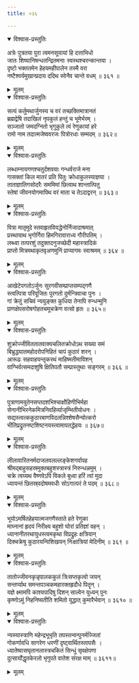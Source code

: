 ```yaml
---
title: ०३६

---
```

<div class="audioEmbed"  caption="सीतालक्ष्मी-वाचनम्" src="https://archive.org/download/nArAyaNIyam-shlokawise-audio/036/036_01.mp3"></div>
<details open><summary>विश्वास-प्रस्तुतिः</summary>

अत्रेः पुत्रतया पुरा त्वमनसूयायां हि दत्ताभिधो  
जातः शिष्यानिषन्धतन्द्रितमनाः स्वस्थश्चरन्कान्तया ।  
दृष्टो भक्ततमेन हेहयमहीपालेन तस्मै वरा  
नष्टैश्वर्यमुखान्प्रदाय ददिथ स्वेनैव चान्ते वधम् ॥ ३६१ ॥
</details>
<details><summary>मूलम्</summary>

अत्रेः पुत्रतया पुरा त्वमनसूयायां हि दत्ताभिधो  
जातः शिष्यानिषन्धतन्द्रितमनाः स्वस्थश्चरन्कान्तया ।  
दृष्टो भक्ततमेन हेहयमहीपालेन तस्मै वरा  
नष्टैश्वर्यमुखान्प्रदाय ददिथ स्वेनैव चान्ते वधम् ॥ ३६१ ॥
</details>



<div class="audioEmbed"  caption="सीतालक्ष्मी-वाचनम्" src="https://archive.org/download/nArAyaNIyam-shlokawise-audio/036/036_02.mp3"></div>
<details open><summary>विश्वास-प्रस्तुतिः</summary>

सत्यं कर्तुमथार्जुनस्य च वरं तच्छक्तिमात्रानतं  
ब्रह्मद्वेषि तदाखिलं नृपकुलं हन्तुं च भूमेर्भरम् ।  
सञ्जातो जमदग्नितो भृगुकुले त्वं रेणुकायां हरे  
रामो नाम तदात्मजेष्ववरजः पित्रोरधाः सम्मदम् ॥ ३६२॥
</details>
<details><summary>मूलम्</summary>

सत्यं कर्तुमथार्जुनस्य च वरं तच्छक्तिमात्रानतं  
ब्रह्मद्वेषि तदाखिलं नृपकुलं हन्तुं च भूमेर्भरम् ।  
सञ्जातो जमदग्नितो भृगुकुले त्वं रेणुकायां हरे  
रामो नाम तदात्मजेष्ववरजः पित्रोरधाः सम्मदम् ॥ ३६२॥
</details>



<div class="audioEmbed"  caption="सीतालक्ष्मी-वाचनम्" src="https://archive.org/download/nArAyaNIyam-shlokawise-audio/036/036_03.mp3"></div>
<details open><summary>विश्वास-प्रस्तुतिः</summary>

लब्धाम्नायगणश्चतुर्दशवयाः गन्धर्वराजे मना  
गासक्तां किल मातरं प्रति पितुः क्रोधाकुलस्याज्ञया ।  
ताताज्ञातिगसोदरैः सममिमां छित्वाथ शान्तात्पितु  
स्तेषां जीवनयोगमापिथ वरं माता च तेऽदाद्वरन् ॥ ३६३॥
</details>
<details><summary>मूलम्</summary>

लब्धाम्नायगणश्चतुर्दशवयाः गन्धर्वराजे मना  
गासक्तां किल मातरं प्रति पितुः क्रोधाकुलस्याज्ञया ।  
ताताज्ञातिगसोदरैः सममिमां छित्वाथ शान्तात्पितु  
स्तेषां जीवनयोगमापिथ वरं माता च तेऽदाद्वरन् ॥ ३६३॥
</details>



<div class="audioEmbed"  caption="सीतालक्ष्मी-वाचनम्" src="https://archive.org/download/nArAyaNIyam-shlokawise-audio/036/036_04.mp3"></div>
<details open><summary>विश्वास-प्रस्तुतिः</summary>

पित्रा मातृमुदे स्तवाहृतवियद्धेनोर्निजादाश्रमात्  
प्रस्थायाथ भृगोर्गिरा हिमगिरावाराध्य गौरीपतिम् ।  
लब्ध्वा तत्परशुं तदुक्तदनुजच्छेदी महास्त्रादिकं  
प्राप्तो मित्रमथाकृतवृअणमुनिं प्राप्यागमः स्वाश्रमम् ॥ ३६४ ॥
</details>
<details><summary>मूलम्</summary>

पित्रा मातृमुदे स्तवाहृतवियद्धेनोर्निजादाश्रमात्  
प्रस्थायाथ भृगोर्गिरा हिमगिरावाराध्य गौरीपतिम् ।  
लब्ध्वा तत्परशुं तदुक्तदनुजच्छेदी महास्त्रादिकं  
प्राप्तो मित्रमथाकृतवृअणमुनिं प्राप्यागमः स्वाश्रमम् ॥ ३६४ ॥
</details>



<div class="audioEmbed"  caption="सीतालक्ष्मी-वाचनम्" src="https://archive.org/download/nArAyaNIyam-shlokawise-audio/036/036_05.mp3"></div>
<details open><summary>विश्वास-प्रस्तुतिः</summary>

आखेटेपगतोऽर्जुनः सुरगवीसम्प्राप्तसम्पद्गणै  
स्त्वत्पित्रा परिपूजितः पुरगतो दुर्मन्त्रिवाचा पुनः ।  
गां क्रेतुं सचिवं न्ययुङ्क्त कुधिया तेनापि रुन्धन्मुनि  
प्राणक्षेपसरोषगोहतचमूचक्रेण वत्सो हृतः ॥ ३६५॥
</details>
<details><summary>मूलम्</summary>

आखेटेपगतोऽर्जुनः सुरगवीसम्प्राप्तसम्पद्गणै  
स्त्वत्पित्रा परिपूजितः पुरगतो दुर्मन्त्रिवाचा पुनः ।  
गां क्रेतुं सचिवं न्ययुङ्क्त कुधिया तेनापि रुन्धन्मुनि  
प्राणक्षेपसरोषगोहतचमूचक्रेण वत्सो हृतः ॥ ३६५॥
</details>



<div class="audioEmbed"  caption="सीतालक्ष्मी-वाचनम्" src="https://archive.org/download/nArAyaNIyam-shlokawise-audio/036/036_06.mp3"></div>
<details open><summary>विश्वास-प्रस्तुतिः</summary>

शुक्रोज्जीविततातवाक्यचलितक्रोधोऽथ सख्या समं  
बिभ्रुद्ध्यातमहोदरोपनिहितं चापं कुठारं शरन् ।  
आरूढः सहवाहयन्तृकरथं माहिष्मतीमाविशन्  
वाग्भिर्वत्समदाशुषि क्षितिपतौ सम्प्रास्तुथाः सङ्गरम् ॥ ३६६ ॥
</details>
<details><summary>मूलम्</summary>

शुक्रोज्जीविततातवाक्यचलितक्रोधोऽथ सख्या समं  
बिभ्रुद्ध्यातमहोदरोपनिहितं चापं कुठारं शरन् ।  
आरूढः सहवाहयन्तृकरथं माहिष्मतीमाविशन्  
वाग्भिर्वत्समदाशुषि क्षितिपतौ सम्प्रास्तुथाः सङ्गरम् ॥ ३६६ ॥
</details>



<div class="audioEmbed"  caption="सीतालक्ष्मी-वाचनम्" src="https://archive.org/download/nArAyaNIyam-shlokawise-audio/036/036_07.mp3"></div>
<details open><summary>विश्वास-प्रस्तुतिः</summary>

पुत्राणामयुतेनसप्तदशभिश्चाक्षौहिणीभिर्महा  
सेनानीभिरनेकमित्रनिवहिर्व्याजृम्भितीयोधनः ।  
सद्यस्त्वत्ककुठारबाणविदलन्निश्शेषसैन्योत्करो  
भीतिप्रद्रुतनष्टशिष्टनयस्त्वामापतद्धेहयः ॥ ३६७॥
</details>
<details><summary>मूलम्</summary>

पुत्राणामयुतेनसप्तदशभिश्चाक्षौहिणीभिर्महा  
सेनानीभिरनेकमित्रनिवहिर्व्याजृम्भितीयोधनः ।  
सद्यस्त्वत्ककुठारबाणविदलन्निश्शेषसैन्योत्करो  
भीतिप्रद्रुतनष्टशिष्टनयस्त्वामापतद्धेहयः ॥ ३६७॥
</details>



<div class="audioEmbed"  caption="सीतालक्ष्मी-वाचनम्" src="https://archive.org/download/nArAyaNIyam-shlokawise-audio/036/036_08.mp3"></div>
<details open><summary>विश्वास-प्रस्तुतिः</summary>

लीलावारितनर्मदाजलवलल्लङ्केशगर्वापह  
श्रीमद्बाहुसहस्रमुक्तबहुशस्त्रास्त्रं निरुन्धन्नमुम् ।  
चक्रे त्वय्यथ वैष्णवेऽपि विकले बुध्वा हरिं त्वां मुदा  
ध्यायन्तं छितस्र्वदोषमवधीः सोऽगात्परं ते पदम् ॥ ३६८॥
</details>
<details><summary>मूलम्</summary>

लीलावारितनर्मदाजलवलल्लङ्केशगर्वापह  
श्रीमद्बाहुसहस्रमुक्तबहुशस्त्रास्त्रं निरुन्धन्नमुम् ।  
चक्रे त्वय्यथ वैष्णवेऽपि विकले बुध्वा हरिं त्वां मुदा  
ध्यायन्तं छितस्र्वदोषमवधीः सोऽगात्परं ते पदम् ॥ ३६८॥
</details>



<div class="audioEmbed"  caption="सीतालक्ष्मी-वाचनम्" src="https://archive.org/download/nArAyaNIyam-shlokawise-audio/036/036_09.mp3"></div>
<details open><summary>विश्वास-प्रस्तुतिः</summary>

भूयोऽमर्षितहेहयात्मजगणैस्ताते हते रेणुका  
माघ्नानां हृदयं निरीक्ष्य बहुशो घोरां प्रतिज्ञां वहन् ।  
ध्यानानीतरथायुधस्त्वमकृथा विप्रद्रुहः क्षत्रियान्  
दिक्चक्रेषु कुठारयन्विशिखयन् निःक्षात्रियां मेदिनीम् ॥ ३६९ ॥
</details>
<details><summary>मूलम्</summary>

भूयोऽमर्षितहेहयात्मजगणैस्ताते हते रेणुका  
माघ्नानां हृदयं निरीक्ष्य बहुशो घोरां प्रतिज्ञां वहन् ।  
ध्यानानीतरथायुधस्त्वमकृथा विप्रद्रुहः क्षत्रियान्  
दिक्चक्रेषु कुठारयन्विशिखयन् निःक्षात्रियां मेदिनीम् ॥ ३६९ ॥
</details>



<div class="audioEmbed"  caption="सीतालक्ष्मी-वाचनम्" src="https://archive.org/download/nArAyaNIyam-shlokawise-audio/036/036_10.mp3"></div>
<details open><summary>विश्वास-प्रस्तुतिः</summary>

तातोज्जीवनकृन्नृपालककुलं त्रिःसप्तकृत्वो जयन्  
सन्तर्प्याथ समन्तपञ्चकमहारक्तहृदौधे पितॄन् ।  
यज्ञे क्ष्मामपि काश्यपादिषु दिशन् साल्वेन युध्यन् पुनः  
कृष्णोऽमुं निहनिष्यतीति शमितो युद्धात् कुमारैर्भवान् ॥ ३६१० ॥
</details>
<details><summary>मूलम्</summary>

तातोज्जीवनकृन्नृपालककुलं त्रिःसप्तकृत्वो जयन्  
सन्तर्प्याथ समन्तपञ्चकमहारक्तहृदौधे पितॄन् ।  
यज्ञे क्ष्मामपि काश्यपादिषु दिशन् साल्वेन युध्यन् पुनः  
कृष्णोऽमुं निहनिष्यतीति शमितो युद्धात् कुमारैर्भवान् ॥ ३६१० ॥
</details>



<div class="audioEmbed"  caption="सीतालक्ष्मी-वाचनम्" src="https://archive.org/download/nArAyaNIyam-shlokawise-audio/036/036_11.mp3"></div>
<details open><summary>विश्वास-प्रस्तुतिः</summary>

न्यस्यास्त्राणि महेन्द्रभूभृति तपस्तन्वन्पुनर्मज्जितां  
गोकर्णावधि सागरेण धरणीं दृष्ट्वार्थितस्तापसैः ।  
ध्यातेष्वासघृतानलास्त्रचकितं सिन्धुं सृवक्षेपणा  
दुत्सार्योद्धृतकेरलो भृगुपते वातेश संरक्ष माम् ॥ ३६११॥
</details>
<details><summary>मूलम्</summary>

न्यस्यास्त्राणि महेन्द्रभूभृति तपस्तन्वन्पुनर्मज्जितां  
गोकर्णावधि सागरेण धरणीं दृष्ट्वार्थितस्तापसैः ।  
ध्यातेष्वासघृतानलास्त्रचकितं सिन्धुं सृवक्षेपणा  
दुत्सार्योद्धृतकेरलो भृगुपते वातेश संरक्ष माम् ॥ ३६११॥
</details>

